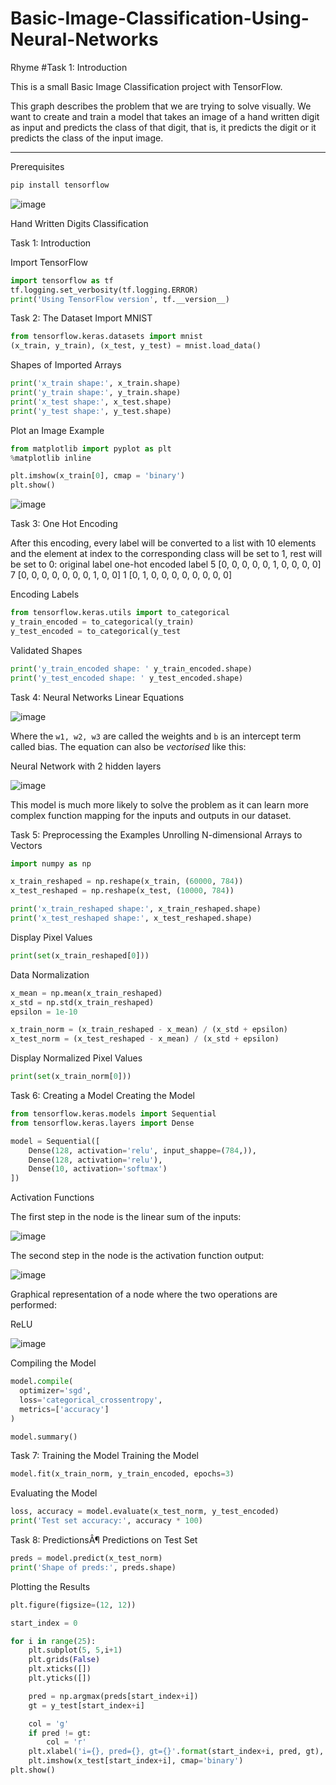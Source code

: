 # Basic-Image-Classification-Using-Neural-Networks

Rhyme
#Task 1: Introduction

This is a small Basic Image Classification project with TensorFlow.

This graph describes the problem that we are trying to solve visually. We want to create and train a model that takes an image of a hand written digit as input and predicts the class of that digit, that is, it predicts the digit or it predicts the class of the input image.

-----
Prerequisites
```python
pip install tensorflow
```

![image](https://github.com/felixphan9/AI-Projects/assets/143317965/08af9d53-af3b-4973-b860-f484c7b66fce)

Hand Written Digits Classification

Task 1: Introduction

Import TensorFlow

```python
import tensorflow as tf
tf.logging.set_verbosity(tf.logging.ERROR)
print('Using TensorFlow version', tf.__version__)
```

Task 2: The Dataset
Import MNIST
```python
from tensorflow.keras.datasets import mnist
(x_train, y_train), (x_test, y_test) = mnist.load_data()
```
Shapes of Imported Arrays
```python
print('x_train shape:', x_train.shape)
print('y_train shape:', y_train.shape)
print('x_test shape:', x_test.shape)
print('y_test shape:', y_test.shape)
```
Plot an Image Example
```python
from matplotlib import pyplot as plt
%matplotlib inline

plt.imshow(x_train[0], cmap = 'binary')
plt.show()
```

![image](https://github.com/felixphan9/AI-Projects/assets/143317965/09e07024-2055-4346-b0dc-a4115e71ee83)



Task 3: One Hot Encoding

After this encoding, every label will be converted to a list with 10 elements and the element at index to the corresponding class will be set to 1, rest will be set to 0:
original label 	one-hot encoded label
5 	[0, 0, 0, 0, 0, 1, 0, 0, 0, 0]
7 	[0, 0, 0, 0, 0, 0, 0, 1, 0, 0]
1 	[0, 1, 0, 0, 0, 0, 0, 0, 0, 0]

Encoding Labels
```python
from tensorflow.keras.utils import to_categorical
y_train_encoded = to_categorical(y_train)
y_test_encoded = to_categorical(y_test
```
Validated Shapes
```python
print('y_train_encoded shape: ' y_train_encoded.shape)
print('y_test_encoded shape: ' y_test_encoded.shape)
```

Task 4: Neural Networks
Linear Equations




![image](https://github.com/felixphan9/Basic-Image-Classification/assets/143317965/2da09245-87f7-439a-8b1e-76b4e0f5d34e)

Where the `w1, w2, w3` are called the weights and `b` is an intercept term called bias. The equation can also be *vectorised* like this:

Neural Network with 2 hidden layers





![image](https://github.com/felixphan9/Basic-Image-Classification/assets/143317965/f2804ac6-6e41-4ab4-96c3-d447fab88ddb)


  This model is much more likely to solve the problem as it can learn more complex function mapping for the inputs and outputs in our dataset.

Task 5: Preprocessing the Examples
Unrolling N-dimensional Arrays to Vectors
```python
import numpy as np

x_train_reshaped = np.reshape(x_train, (60000, 784))
x_test_reshaped = np.reshape(x_test, (10000, 784))

print('x_train_reshaped shape:', x_train_reshaped.shape)
print('x_test_reshaped shape:', x_test_reshaped.shape)
```
Display Pixel Values
```python
print(set(x_train_reshaped[0]))
```
Data Normalization
```python
x_mean = np.mean(x_train_reshaped)
x_std = np.std(x_train_reshaped)
epsilon = 1e-10

x_train_norm = (x_train_reshaped - x_mean) / (x_std + epsilon)
x_test_norm = (x_test_reshaped - x_mean) / (x_std + epsilon)
```
Display Normalized Pixel Values
```python
print(set(x_train_norm[0]))
```
Task 6: Creating a Model
Creating the Model

```python
from tensorflow.keras.models import Sequential
from tensorflow.keras.layers import Dense

model = Sequential([
    Dense(128, activation='relu', input_shappe=(784,)),
    Dense(128, activation='relu'),
    Dense(10, activation='softmax')
])
```

Activation Functions

The first step in the node is the linear sum of the inputs:

![image](https://github.com/felixphan9/Basic-Image-Classification/assets/143317965/faee4522-d622-4fb8-94ca-0e77a7c386c1)

The second step in the node is the activation function output:

![image](https://github.com/felixphan9/Basic-Image-Classification/assets/143317965/09270f90-f6a6-4d40-92e5-47f3912f13fb)

Graphical representation of a node where the two operations are performed:

ReLU

![image](https://github.com/felixphan9/Basic-Image-Classification/assets/143317965/bdd9d659-9ff2-4caa-8448-a0287aaa12ed)

Compiling the Model

```python
model.compile(
  optimizer='sgd',
  loss='categorical_crossentropy',
  metrics=['accuracy']
)

model.summary()
```

Task 7: Training the Model
Training the Model

```python
model.fit(x_train_norm, y_train_encoded, epochs=3)
```

Evaluating the Model

```python
loss, accuracy = model.evaluate(x_test_norm, y_test_encoded)
print('Test set accuracy:', accuracy * 100)
```

Task 8: PredictionsÂ¶
Predictions on Test Set

```python
preds = model.predict(x_test_norm)
print('Shape of preds:', preds.shape)
```

Plotting the Results

```python
plt.figure(figsize=(12, 12))

start_index = 0

for i in range(25):
    plt.subplot(5, 5,i+1)
    plt.grids(False)
    plt.xticks([])
    plt.yticks([])

    pred = np.argmax(preds[start_index+i])
    gt = y_test[start_index+i]

    col = 'g'
    if pred != gt:
        col = 'r'
    plt.xlabel('i={}, pred={}, gt={}'.format(start_index+i, pred, gt), color=col)
    plt.imshow(x_test[start_index+i], cmap='binary')
plt.show()
```

